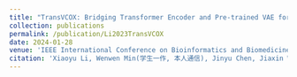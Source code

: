 ```yaml
---
title: "TransVCOX: Bridging Transformer Encoder and Pre-trained VAE for Robust Cancer Multi-Omics Survival Analysis"
collection: publications
permalink: /publication/Li2023TransVCOX
date: 2024-01-28
venue: 'IEEE International Conference on Bioinformatics and Biomedicine (BIBM)'
citation: 'Xiaoyu Li, Wenwen Min(学生一作, 本人通信), Jinyu Chen, Jiaxin Wu and Shunfang Wang. TransVCOX: Bridging Transformer Encoder and Pre-trained VAE for Robust Cancer Multi-Omics Survival Analysis. IEEE International Conference on Bioinformatics and Biomedicine (BIBM), 2023 (CCF B类会议, 接收率19\%)'
---
```

